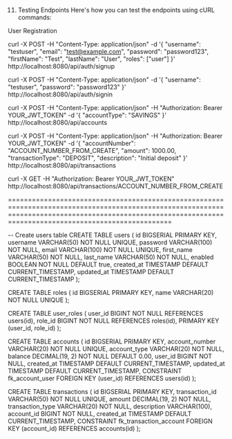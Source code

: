 11. Testing Endpoints
Here's how you can test the endpoints using cURL commands:

User Registration


curl -X POST -H "Content-Type: application/json" -d '{
  "username": "testuser",
  "email": "test@example.com",
  "password": "password123",
  "firstName": "Test",
  "lastName": "User",
  "roles": ["user"]
}' http://localhost:8080/api/auth/signup


curl -X POST -H "Content-Type: application/json" -d '{
  "username": "testuser",
  "password": "password123"
}' http://localhost:8080/api/auth/signin


curl -X POST -H "Content-Type: application/json" -H "Authorization: Bearer YOUR_JWT_TOKEN" -d '{
  "accountType": "SAVINGS"
}' http://localhost:8080/api/accounts


curl -X POST -H "Content-Type: application/json" -H "Authorization: Bearer YOUR_JWT_TOKEN" -d '{
  "accountNumber": "ACCOUNT_NUMBER_FROM_CREATE",
  "amount": 1000.00,
  "transactionType": "DEPOSIT",
  "description": "Initial deposit"
}' http://localhost:8080/api/transactions


curl -X GET -H "Authorization: Bearer YOUR_JWT_TOKEN" http://localhost:8080/api/transactions/ACCOUNT_NUMBER_FROM_CREATE


===========================================================================================================================================================================================================



-- Create users table
CREATE TABLE users (
    id BIGSERIAL PRIMARY KEY,
    username VARCHAR(50) NOT NULL UNIQUE,
    password VARCHAR(100) NOT NULL,
    email VARCHAR(100) NOT NULL UNIQUE,
    first_name VARCHAR(50) NOT NULL,
    last_name VARCHAR(50) NOT NULL,
    enabled BOOLEAN NOT NULL DEFAULT true,
    created_at TIMESTAMP DEFAULT CURRENT_TIMESTAMP,
    updated_at TIMESTAMP DEFAULT CURRENT_TIMESTAMP
);


CREATE TABLE roles (
    id BIGSERIAL PRIMARY KEY,
    name VARCHAR(20) NOT NULL UNIQUE
);

CREATE TABLE user_roles (
    user_id BIGINT NOT NULL REFERENCES users(id),
    role_id BIGINT NOT NULL REFERENCES roles(id),
    PRIMARY KEY (user_id, role_id)
);


CREATE TABLE accounts (
    id BIGSERIAL PRIMARY KEY,
    account_number VARCHAR(20) NOT NULL UNIQUE,
    account_type VARCHAR(20) NOT NULL,
    balance DECIMAL(19, 2) NOT NULL DEFAULT 0.00,
    user_id BIGINT NOT NULL,
    created_at TIMESTAMP DEFAULT CURRENT_TIMESTAMP,
    updated_at TIMESTAMP DEFAULT CURRENT_TIMESTAMP,
    CONSTRAINT fk_account_user FOREIGN KEY (user_id) REFERENCES users(id)
);




CREATE TABLE transactions (
    id BIGSERIAL PRIMARY KEY,
    transaction_id VARCHAR(50) NOT NULL UNIQUE,
    amount DECIMAL(19, 2) NOT NULL,
    transaction_type VARCHAR(20) NOT NULL,
    description VARCHAR(100),
    account_id BIGINT NOT NULL,
    created_at TIMESTAMP DEFAULT CURRENT_TIMESTAMP,
    CONSTRAINT fk_transaction_account FOREIGN KEY (account_id) REFERENCES accounts(id)
);





